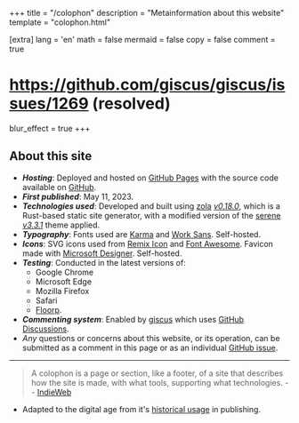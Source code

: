 +++
title = "/colophon"
description = "Metainformation about this website"
template = "colophon.html"

[extra]
lang = 'en'
math = false
mermaid = false
copy = false
comment = true         
# https://github.com/giscus/giscus/issues/1269 (resolved)
blur_effect = true
+++

## About this site

- ***Hosting***: Deployed and hosted on [GitHub Pages](https://pages.github.com/) with the source code available on [GitHub](https://github.com/Bhodrolok/Bhodrolok.github.io).
- ***First published***: May 11, 2023.
- ***Technologies used***: Developed and built using [zola](https://github.com/getzola/zola) _[v0.18.0](https://github.com/getzola/zola/releases/tag/v0.18.0)_, which is a Rust-based static site generator, with a modified version of the [serene](https://github.com/isunjn/serene) _[v3.3.1](https://github.com/isunjn/serene/releases/tag/v3.3.1)_ theme applied.
- ***Typography***: Fonts used are [Karma](https://fonts.google.com/specimen/Karma) and [Work Sans](https://fonts.google.com/specimen/Work+Sans). Self-hosted.
- ***Icons***: SVG icons used from [Remix Icon](https://remixicon.com) and [Font Awesome](https://fontawesome.com). Favicon made with [Microsoft Designer](https://designer.microsoft.com). Self-hosted.
- ***Testing***: Conducted in the latest versions of: 
    - Google Chrome
    - Microsoft Edge
    - Mozilla Firefox
    - Safari
    - [Floorp](https://github.com/Floorp-Projects/Floorp). 
- ***Commenting system***: Enabled by [giscus](https://giscus.app) which uses [GitHub Discussions](https://github.com/features/discussions).
- _Any_ questions or concerns about this website, or its operation, can be submitted as a comment in this page or as an individual [GitHub issue](https://github.com/Bhodrolok/Bhodrolok.github.io/issues). 
  
---
> A colophon is a page or section, like a footer, of a site that describes how the site is made, with what tools, supporting what technologies. -- [IndieWeb](https://indieweb.org/colophon)
- Adapted to the digital age from it's [historical usage](https://en.wikipedia.org/wiki/Colophon_(publishing)) in publishing.
